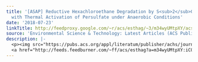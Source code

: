 ```yaml
---
title: '[ASAP] Reductive Hexachloroethane Degradation by S<sub>2</sub>O<sub>8</sub><sup>•–</sup>
  with Thermal Activation of Persulfate under Anaerobic Conditions'
date: '2018-07-23'
linkTitle: http://feedproxy.google.com/~r/acs/esthag/~3/m34wyUMtpXY/acs.est.7b06279
source: 'Environmental Science & Technology: Latest Articles (ACS Publications)'
description: |-
  <p><img src="https://pubs.acs.org/appl/literatum/publisher/achs/journals/content/esthag/0/esthag.ahead-of-print/acs.est.7b06279/20180720/images/medium/es-2017-06279n_0006.gif" alt="TOC Graphic"/></p><div><cite>Environmental Science & Technology</cite></div><div>DOI: 10.1021/acs.est.7b06279</div><div class="feedflare">
  <a href="http://feeds.feedburner.com/~ff/acs/esthag?a=m34wyUMtpXY:iC0P1ZOE54s:yIl2AUoC8zA"><img src="http://feeds.feedburner.com/~ff/acs/esthag?d=yIl2AUoC8zA" border="0"></img></a>
---
```

